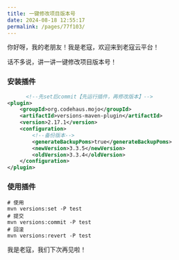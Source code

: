 ```yaml
---
title: 一键修改项目版本号
date: 2024-08-18 12:55:17
permalink: /pages/77f103/
---
```


你好呀，我的老朋友！我是老寇，欢迎来到老寇云平台！

话不多说，讲一讲一键修改项目版本号！

### 安装插件

```xml
      <!--先set后commit【先运行插件，再修改版本】-->
<plugin>
	<groupId>org.codehaus.mojo</groupId>
	<artifactId>versions-maven-plugin</artifactId>
	<version>2.17.1</version>
	<configuration>
		<!--备份版本-->
		<generateBackupPoms>true</generateBackupPoms>
		<newVersion>3.3.5</newVersion>
		<oldVersion>3.3.4</oldVersion>
	</configuration>
</plugin>
```

### 使用插件

```shell
# 使用
mvn versions:set -P test
# 提交
mvn versions:commit -P test
# 回滚
mvn versions:revert -P test
```

我是老寇，我们下次再见啦！
